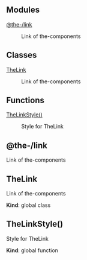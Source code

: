 <!--- Code generated by @the-/script-doc. DO NOT EDIT. -->

## Modules

<dl>
<dt><a href="#module_@the-/link">@the-/link</a></dt>
<dd><p>Link of the-components</p>
</dd>
</dl>

## Classes

<dl>
<dt><a href="#TheLink">TheLink</a></dt>
<dd><p>Link of the-components</p>
</dd>
</dl>

## Functions

<dl>
<dt><a href="#TheLinkStyle">TheLinkStyle()</a></dt>
<dd><p>Style for TheLink</p>
</dd>
</dl>

<a name="module_@the-/link"></a>

## @the-/link
Link of the-components

<a name="TheLink"></a>

## TheLink
Link of the-components

**Kind**: global class  
<a name="TheLinkStyle"></a>

## TheLinkStyle()
Style for TheLink

**Kind**: global function  
